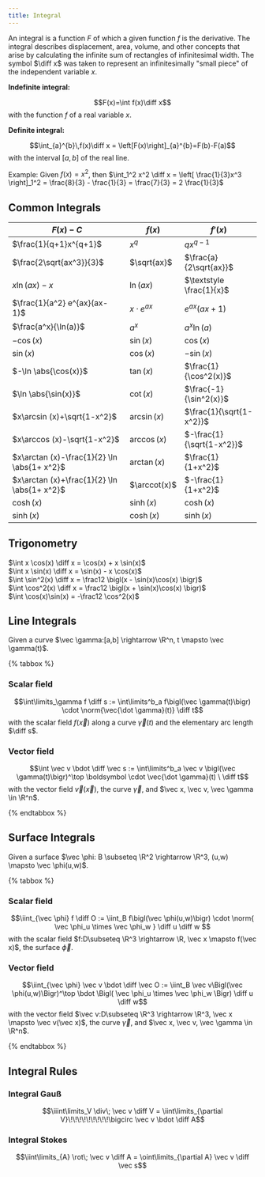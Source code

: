 ```yaml
---
title: Integral
---
```


An integral is a function $F$ of which a given function $f$ is the derivative. The integral describes displacement, area, volume, and other concepts that arise by calculating the infinite sum of rectangles of infinitesimal width. The symbol $\diff x$ was taken to represent an infinitesimally "small piece" of the independent variable $x$.


**Indefinite integral:**

$$F(x)=\int f(x)\diff x$$
with the function $f$ of a real variable $x$.


**Definite integral:**

$$\int_{a}^{b}\,f(x)\diff x = \left[F(x)\right]_{a}^{b}=F(b)-F(a)$$
with the interval $[a, b]$ of the real line.

Example:
Given $f(x) = x^2$, then $\int_1^2 x^2 \diff x = \left[ \frac{1}{3}x^3 \right]_1^2 = \frac{8}{3} - \frac{1}{3} = \frac{7}{3} = 2 \frac{1}{3}$



## Common Integrals

|$F(x) - C$ | $f(x)$ | $f'(x)$ |
|-----------|--------|---------|
|$\frac{1}{q+1}x^{q+1}$        | $x^q$       | $qx^{q-1}$               |
|$\frac{2\sqrt{ax^3}}{3}$      | $\sqrt{ax}$ | $\frac{a}{2\sqrt{ax}}$   |
|$x\ln(ax) -x$                 | $\ln(ax)$   | $\textstyle \frac{1}{x}$ |
|$\frac{1}{a^2} e^{ax}(ax- 1)$ | $x \cdot e^{ax}$ | $e^{ax}(ax+1)$      |
|$\frac{a^x}{\ln(a)}$          | $a^x$       | $a^x \ln(a)$             |
|$-\cos(x)$                    | $\sin(x)$   | $\cos(x)$                |
|$\sin(x)$                     | $\cos(x)$   | $-\sin(x)$               |
|$-\ln \abs{\cos(x)}$          | $\tan(x)$   | $\frac{1}{\cos^2(x)}$    |
|$\ln \abs{\sin(x)}$           | $\cot(x)$   | $\frac{-1}{\sin^2(x)}$   |
|$x\arcsin (x)+\sqrt{1-x^2}$   | $\arcsin(x)$| $\frac{1}{\sqrt{1-x^2}}$ |
|$x\arccos (x)-\sqrt{1-x^2}$   | $\arccos(x)$| $-\frac{1}{\sqrt{1-x^2}}$|
|$x\arctan (x)-\frac{1}{2} \ln \abs{1+ x^2}$ | $\arctan(x)$ | $\frac{1}{1+x^2}$ |
|$x\arctan (x)+\frac{1}{2} \ln \abs{1+ x^2}$ | $\arccot(x)$ | $-\frac{1}{1+x^2}$ | 
| $\cosh(x)$ | $\sinh(x)$ | $\cosh (x)$ |
| $\sinh(x)$ | $\cosh(x)$ | $\sinh (x)$ | 





## Trigonometry
$\int x \cos(x) \diff x = \cos(x) + x \sin(x)$<br>
$\int x \sin(x) \diff x = \sin(x) - x \cos(x)$<br>
$\int \sin^2(x) \diff x = \frac12 \bigl(x - \sin(x)\cos(x) \bigr)$<br>
$\int \cos^2(x) \diff x = \frac12 \bigl(x + \sin(x)\cos(x) \bigr)$<br>
$\int \cos(x)\sin(x) = -\frac12 \cos^2(x)$





## Line Integrals
Given a curve $\vec \gamma:[a,b] \rightarrow \R^n, t \mapsto \vec \gamma(t)$.

{% tabbox %}
### Scalar field
$$\int\limits_\gamma f \diff s := \int\limits^b_a f\bigl(\vec \gamma(t)\bigr) \cdot \norm{\vec{\dot \gamma}(t)} \diff t$$
with the scalar field $f(\vec x)$ along a curve $\vec \gamma(t)$ and the elementary arc length $\diff s$.

### Vector field
$$\int \vec v \bdot \diff \vec s := \int\limits^b_a \vec v \bigl(\vec \gamma(t)\bigr)^\top \boldsymbol \cdot \vec{\dot \gamma}(t) \ \diff t$$
with the vector field $\vec v(\vec x)$, the curve $\vec \gamma$, and $\vec x, \vec v, \vec \gamma \in \R^n$.

{% endtabbox %}



## Surface Integrals
Given a surface $\vec \phi: B \subseteq \R^2 \rightarrow \R^3, (u,w) \mapsto \vec \phi(u,w)$.

{% tabbox %}
### Scalar field
$$\iint_{\vec \phi} f \diff O := \iint_B f\bigl(\vec \phi(u,w)\bigr) \cdot \norm{ \vec \phi_u \times \vec \phi_w } \diff u \diff w $$
with the scalar field $f:D\subseteq \R^3 \rightarrow \R, \vec x \mapsto f(\vec x)$, the surface $\vec \phi$.

### Vector field
$$\iint_{\vec \phi} \vec v \bdot \diff \vec O := \iint_B \vec v\Bigl(\vec \phi(u,w)\Bigr)^\top \bdot \Bigl( \vec \phi_u \times \vec \phi_w \Bigr) \diff u \diff w$$
with the vector field $\vec v:D\subseteq \R^3 \rightarrow \R^3, \vec x \mapsto \vec v(\vec x)$, the curve $\vec \gamma$, and $\vec x, \vec v, \vec \gamma \in \R^n$.

{% endtabbox %}








## Integral Rules
###  Integral Gauß 
$$\iiint\limits_V \div\; \vec v \diff V = \iint\limits_{\partial V}\!\!\!\!\!\!\!\!\!\bigcirc \vec v \bdot \diff A$$

### Integral Stokes 
$$\iint\limits_{A} \rot\; \vec v \diff A = \oint\limits_{\partial A} \vec v \diff \vec s$$





